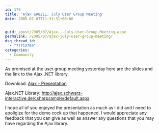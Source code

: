 ```yaml
---
id: 179
title: 'Ajax &#8211; July User Group Meeting'
date: 2005-07-07T11:31:31+00:00


guid: /post/2005/07/Ajax---July-User-Group-Meeting.aspx
permalink: /2005/07/ajax-july-user-group-meeting/
dsq_thread_id:
  - "77712769"
categories:
  - Community
---
```

<p>As promised at the user group meeting yesterday here are the slides and the link to the Ajax .NET library.</p>
<p>Download: <a href="http://www.merill.net/wp-content/uploads/contentbinary/AJAX.zip">Ajax - Presentation</a></p>
<p>Ajax.NET Library: <a href="http://ajax.schwarz-interactive.de/csharpsample/default.aspx">http://ajax.schwarz-interactive.de/csharpsample/default.aspx</a></p>
<p>I hope all of you enjoyed the presentation as much as I did and I need to apoligize for the demo cock up that happened. I would appreciate any feedback that you can give as well as answer any questions that you may have regarding the Ajax library.</p>